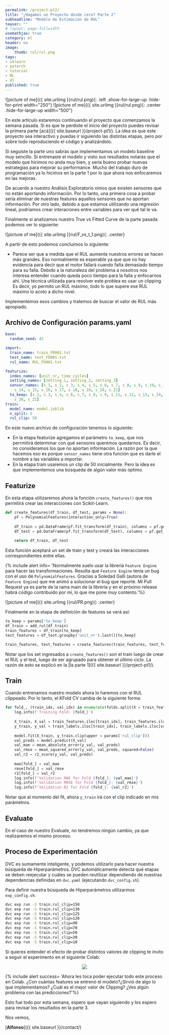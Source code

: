 ```yaml
---
permalink: /project-pt2/ 
title: "¿Hagamos un Proyecto desde cero? Parte 2"
subheadline: "Modelo de Estimación de RUL"
teaser: ""
# layout: page-fullwidth
usemathjax: true
category: ml
header: no
image:
    thumb: rul/rul.png
tags:
- sklearn
- pytorch
- tutorial
- ML
- dl
published: true 
---
```


![picture of me]({{ site.urlimg }}rul/rul.png){: .left .show-for-large-up .hide-for-print width="250"}
![picture of me]({{ site.urlimg }}rul/rul.png){: .center .hide-for-large-up width="500"}

En este artículo estaremos continuando el proyecto que comenzamos la semana pasada. Si es que te perdiste el inicio del proyecto puedes revisar la primera parte <!--more--> [acá]({{ site.baseurl }}/project-pt1/). La idea es que este proyecto sea interactivo y puedas ir siguiendo las distintas etapas, pero por sobre todo reproduciendo el código y analizándolo. 

Si seguiste la parte uno sabrás que implementamos un modelo baseline muy sencillo. Si entrenaste el modelo y visto sus resultados notarás que el modelo que hicimos no anda muy bien, y sería bueno probar nuevas estrategias para mejorar su performance. Mucho del trabajo duro de programación ya lo hicimos en la parte 1 por lo que ahora nos enfocaremos en las mejoras.

De acuerdo a nuestro Análisis Exploratorio vimos que existen sensores que no están aportando información. Por lo tanto, una primera cosa a probar sería eliminar de nuestras features aquellos sensores que no aportan información. Por otro lado, debido a que estamos utilizando una regresión lineal, podríamos crear interaciones entre variables para ver qué tal le va.

Finalmente si analizamos nuestro True vs Fitted Curve de la parte pasada podemos ver lo siguiente:

![picture of me]({{ site.urlimg }}rul/F_vs_t_1.png){: .center}

A partir de esto podemos concluimos lo siguiente: 

* Parece ser que a medida que el RUL aumenta nuestros errores se hacen más grandes. Eso normalmente es esperable ya que que no hay evidencia para decir que el motor fallará cuando falta demasiado tiempo para su falla. Debido a la naturaleza del problema a nosotros nos interesa entender cuando queda poco tiempo para la falla y enfocarnos ahí. Una técnica utilizada para resolver este problea es usar un clipping. Es decir, yo permito un RUL máximo, todo lo que supere ese RUL máximo lo acoto a dicho nivel.
<!-- * Pero otra cosa que se puede ver es que el modelo genera predicciones negativas. Lo cual no está bien. El modelo debería siempre ser capaz de predecir un número positivo. Y es más, nunca debería decirme que hoy falló. De ser ese el caso, no me permite tomar medidas para prevenirlo. Por eso aplicaremos un clipping inferior para evitar dicho comportamiento. El primer paso es un preprocesamiento, antes de entrenar. El segundo paso es un postprocesamiento, después de predecir. -->

Implementemos esos cambios y tratemos de buscar el valor de RUL más apropiado.

## Archivo de Configuración params.yaml

```yaml
base:
  random_seed: 42

import:
  train_name: train_FD001.txt
  test_name: test_FD001.txt
  rul_name: RUL_FD001.txt

featurize:
  index_names: [unit_nr, time_cycles]
  setting_names: [setting_1, setting_2, setting_3]
  sensor_names: [s_1, s_2, s_3, s_4, s_5, s_6, s_7, s_8, s_9, s_10, s_11, s_12, s_13,
    s_14, s_15, s_16, s_17, s_18, s_19, s_20, s_21]
  to_keep: [s_2, s_3, s_4, s_6, s_7, s_8, s_9, s_11, s_12, s_13, s_14, s_15, s_17,
    s_20, s_21]
train:
  model_name: model.joblib
  n_split: 5
  rul_clip: 50
```
En este nuevo archivo de configuración tenemos lo siguiente:

* En la etapa featurize agregamos el parámetro `to_keep`, que nos perrmitirá determinar con qué sensores queremos quedarnos. Es decir, no consideramos los que no aportan información. La razón por la que hacemos eso es porque `sensor_names` tiene otra función que es darle el nombre a las variables a importar.
* En la etapa train usaremos un clip de 50 inicialmente. Pero la idea es que implementemos una búsqueda de algún valor más óptimo.

## Featurize

En esta etapa utilizaremos ahora la función `create_features()` que nos permitirá crear las interacciones con Scikit-Learn.

```python
def create_features(df_train, df_test, params = None):
    pf = PolynomialFeatures(interaction_only=True)
    
    df_train = pd.DataFrame(pf.fit_transform(df_train), columns = pf.get_feature_names_out())
    df_test = pd.DataFrame(pf.fit_transform(df_test), columns = pf.get_feature_names_out())
    
    return df_train, df_test
```

Esta función aceptará un set de train y test y creará las interacciones correspondientes entre ellas.

{% include alert info= 'Normalmente suelo usar la librería `Feature Engine` para hacer las transformaciones. Resulta que `Feature Engine` tenía un bug con el uso de `PolynomialFeatures`. Gracias a Soledad Galli (autora de `Feature Engine`) que me animó a solucionar el bug que reporté. Mi Pull Request ya es parte de la rama main de la librería y en el próximo release habrá código contribuido por mí, lo que me pone muy contento.'%}

![picture of me]({{ site.urlimg }}rul/PR.png){: .center}

Finalmente en la etapa de definición de features se verá así:

```python
to_keep = params['to_keep']
df_train = add_rul(df_train)
train_features = df_train[to_keep]
test_features = df_test.groupby('unit_nr').last()[to_keep]

train_features, test_features = create_features(train_features, test_features)
```
Notar que los set ingresados a `create_features()` son el train luego de crear el RUL y el test, luego de ser agrupado para obtener el último ciclo. La razón de esto se explicó en la [la parte 1]({{ site.baseurl }}/project-pt1/).

## Train

Cuando entrenamos nuestro modelo ahora lo haremos con el RUL clippeado. Por lo tanto, el KFold CV cambia de la siguiente forma:

```python
for fold_, (train_idx, val_idx) in enumerate(folds.split(X = train_features, y = train_labels)):
    log.info(f'Training Fold: {fold_}')
    
    X_train, X_val = train_features.iloc[train_idx], train_features.iloc[val_idx]
    y_train, y_val = train_labels.iloc[train_idx], train_labels.iloc[val_idx]
    
    model.fit(X_train, y_train.clip(upper = params['rul_clip']))
    val_preds = model.predict(X_val)
    val_mae = mean_absolute_error(y_val, val_preds)
    val_rmse = mean_squared_error(y_val, val_preds, squared=False)
    val_r2 = r2_score(y_val, val_preds)
    
    mae[fold_] = val_mae
    rmse[fold_] = val_rmse
    r2[fold_] = val_r2
    log.info(f'Validation MAE for Fold {fold_}: {val_mae}')
    log.info(f'Validation RMSE for Fold {fold_}: {val_rmse}')
    log.info(f'Validation R2 for Fold {fold_}: {val_r2}')
```

Notar que al momento del fit, ahora `y_train` irá con el clip indicado en mis parámetros.

## Evaluate

En el caso de nuestro Evaluate, no tendremos ningún cambio, ya que realizaremos el mismo proceso.

## Proceso de Experimentación

DVC es sumamente inteligente, y podemos utilizarlo para hacer nuestra búsqueda de Hiperparámetros. DVC automáticamente detecta qué etapas se deben reejecutar y cuáles se pueden reutilizar dependiendo de nuestras dependencias definidas en `dvc.yaml` (ejecutando `dvc_config.sh`). 

Para definir nuestra búsqueda de Hiperparámetros utilizarmos `exp_config.sh`:

```bash
dvc exp run -S train.rul_clip=150
dvc exp run -S train.rul_clip=130
dvc exp run -S train.rul_clip=125
dvc exp run -S train.rul_clip=120
dvc exp run -S train.rul_clip=90
dvc exp run -S train.rul_clip=70
dvc exp run -S train.rul_clip=50
dvc exp run -S train.rul_clip=30
dvc exp run -S train.rul_clip=10
```

Si quieres entender el efecto de probar distintos valores de clipping te invito a seguir el experimento en el siguiente Colab: 

<center>
<a href="https://colab.research.google.com/github/datacubeR/cmapps/blob/LR-v2/LR_v2.ipynb"><img src="https://colab.research.google.com/assets/colab-badge.svg"></a>
</center>


{% include alert success= 'Ahora les toca poder ejecutar todo este proceso en Colab. ¿Con cuántas features se entrenó el modelo?¿Sirvió de algo lo que implementamos? ¿Cuál es el mejor valor de Clipping? ¿Ves algún problema con las predicciones?'%}

Esto fue todo por esta semana, espero que vayan siguiendo y los espero para revisar los resultados en la parte 3. 

Nos vemos,

[**Alfonso**]({{ site.baseurl }}/contact/)



